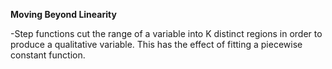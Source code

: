 **Moving Beyond Linearity**

-Step functions cut the range of a variable into K distinct regions in
order to produce a qualitative variable. This has the effect of fitting
a piecewise constant function.



 
 


 


